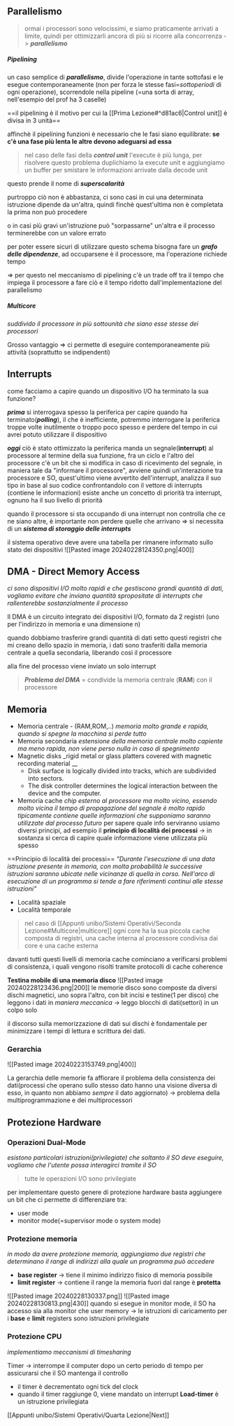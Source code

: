 ## Parallelismo

>ormai i processori sono velocissimi, e siamo praticamente arrivati a limite, quindi per ottimizzarli ancora di più si ricorre alla concorrenza -> _**parallelismo**_
##### Pipelining
un caso semplice di _**parallelismo**_, divide l'operazione in tante sottofasi e le esegue contemporaneamente (non per forza le stesse fasi=_sottoperiodi_ di ogni operazione), scorrendole nella pipeline (=una sorta di array, nell'esempio del prof ha 3 caselle)

==il pipelining è il motivo per cui la [[Prima Lezione#^d81ac6|Control unit]] è divisa in 3 unità==

affinchè il pipelining funzioni è necessario che le fasi siano equilibrate:
**se c'è una fase più lenta le altre devono adeguarsi ad essa**

>nel caso delle fasi della **_control unit_** l'execute è più lunga, per risolvere questo problema duplichiamo la execute unit e aggiungiamo un buffer per smistare le informazioni arrivate dalla decode unit

questo prende il nome di _**superscalarità**_

purtroppo ciò non è abbastanza, ci sono casi in cui una determinata istruzione dipende da un'altra, quindi finchè quest'ultima non è completata la prima non può procedere

o in casi più gravi un'istruzione può "sorpassarne" un'altra e il processo terminerebbe con un valore errato

per poter essere sicuri di utilizzare questo schema bisogna fare un _**grafo delle dipendenze**_, ad occuparsene è il processore, ma l'operazione richiede tempo

=> per questo nel meccanismo di pipelining c'è un trade off tra il tempo che impiega il processore a fare ciò e il tempo ridotto dall'implementazione del parallelismo
##### Multicore 
_suddivido il processore in più sottounità che siano esse stesse dei processori_

Grosso vantaggio => ci permette di eseguire contemporaneamente più attività (soprattutto se indipendenti)
## Interrupts

come facciamo a capire quando un dispositivo I/O ha terminato la sua funzione?

_**prima**_ si interrogava spesso la periferica per capire quando ha terminato(_**polling**_), il che è inefficiente, potremmo interrogare la periferica troppe volte inutilmente o troppo poco spesso e perdere del tempo in cui avrei potuto utilizzare il dispositivo 

_**oggi**_ ciò è stato ottimizzato 
	la periferica manda un segnale(**interrupt**) al processore al termine della sua funzione,
	fra un ciclo e l'altro del processore c'è un bit che si modifica in caso di ricevimento del segnale, in maniera tale da "informare il processore", avviene quindi un'interazione tra processore e SO, quest'ultimo viene avvertito dell'interrupt, analizza il suo tipo in base al suo codice confrontandolo con il vettore di interrupts (contiene le informazioni)
esiste anche un concetto di priorità tra interrupt, ognuno ha il suo livello di priorità

quando il processore si sta occupando di una interrupt non controlla che ce ne siano altre, è importante non perdere quelle che arrivano => si necessita di un _**sistema di storaggio delle interrupts**_

il sistema operativo deve avere una tabella per rimanere informato sullo stato dei dispositivi
![[Pasted image 20240228124350.png|400]]

## DMA - Direct Memory Access

_ci sono dispositivi I/O molto rapidi e che gestiscono grandi quantità di dati, vogliamo evitare che inviano quantità spropositate di interrupts che rallenterebbe sostanzialmente il processo_

Il DMA è un circuito integrato dei dispositivi I/O, formato da 2 registri (uno per l'indirizzo in memoria e una dimensione n)

quando dobbiamo trasferire grandi quantità di dati setto questi registri che mi creano dello spazio in memoria, i dati sono trasferiti dalla memoria centrale a quella secondaria, liberando così il processore

alla fine del processo viene inviato un solo interrupt

>_**Problema del DMA**_ = condivide la memoria centrale (**RAM**) con il processore

## Memoria

- Memoria centrale - (RAM,ROM,..)
		_memoria molto grande e rapida, quando si spegne la macchina si perde tutto_
- Memoria secondaria
		_estensione della memoria centrale molto capiente ma meno rapida, non viene perso nulla in caso di spegnimento_
- Magnetic disks 
		_rigid metal or glass platters covered with magnetic recording material __
	- Disk surface is logically divided into tracks, which are subdivided into sectors. 
	- The disk controller determines the logical interaction between the device and the computer.
- Memoria cache
		_chip esterno al processore ma molto vicino, essendo molto vicina il tempo di propagazione del segnale è molto rapido
		tipicamente contiene  quelle informazioni che supponiamo saranno utilizzate dal processo futuro_
		per sapere quale info serviranno usiamo diversi principi, ad esempio il **principio di località dei processi** -> in sostanza si cerca di capire quale informazione viene utilizzata più spesso

==Principio di località dei processi==
	_"Durante l'esecuzione di una data istruzione presente in memoria, con molta probabilità le successive istruzioni saranno ubicate nelle vicinanze di quella in corso. Nell'arco di esecuzione di un programma si tende a fare riferimenti continui alle stesse istruzioni"_
- Località spaziale
- Località temporale

>nel caso di [[Appunti unibo/Sistemi Operativi/Seconda Lezione#Multicore|multicore]] ogni core ha la sua piccola cache composta di registri, una cache interna al processore condivisa dai core e una cache esterna

davanti tutti questi livelli di memoria cache cominciano a verificarsi problemi di consistenza, i quali vengono risolti tramite protocolli di cache coherence

**Testina mobile di una memoria disco**
![[Pasted image 20240228123436.png|200]]
le memorie disco sono composte da diversi dischi magnetici, uno sopra l'altro, con bit incisi e testine(1 per disco) che leggono i dati in _maniera meccanica_
	-> leggo blocchi di dati(settori) in un colpo solo

il discorso sulla memorizzazione di dati sui dischi è fondamentale per minimizzare i tempi di lettura e scrittura dei dati.
### Gerarchia
![[Pasted image 20240223153749.png|400]]

La gerarchia delle memorie fa affiorare il problema della consistenza dei dati(processi che operano sullo stesso dato hanno una visione diversa di esso, in quanto non abbiamo _sempre_ il dato aggiornato) 
	-> problema della multiprogrammazione e dei multiprocessori

## Protezione Hardware
### Operazioni Dual-Mode
_esistono particolari istruzioni(privilegiate) che soltanto il SO deve eseguire, vogliamo che l'utente possa interagirci tramite il SO_
>tutte le operazioni I/O sono privilegiate

per implementare questo genere di protezione hardware basta aggiungere un bit che ci permette di differenziare tra:
- user mode
- monitor mode(=supervisor mode o system mode)
### Protezione memoria
_in modo da avere protezione memoria, aggiungiamo due registri che determinano il range di indirizzi alla quale un programma può accedere_
- **base register**
	-> tiene il minimo indirizzo fisico di memoria possibile
- **limit register**
	-> contiene il range
la memoria fuori dal range è **protetta**

![[Pasted image 20240228130337.png]] ![[Pasted image 20240228130813.png|430]]
quando si esegue in monitor mode, il SO ha accesso sia alla monitor che user memory
	-> le istruzioni di caricamento per i **base** e **limit** registers sono istruzioni privilegiate

### Protezione CPU
_implementiamo meccanismi di timesharing_

Timer -> interrompe il computer dopo un certo periodo di tempo per assicurarsi che il SO mantenga il controllo
- il timer è decrementato ogni tick del clock
- quando il timer raggiunge 0, viene mandato un interrupt
**Load-timer** è un istruzione privilegiata

[[Appunti unibo/Sistemi Operativi/Quarta Lezione|Next]]
